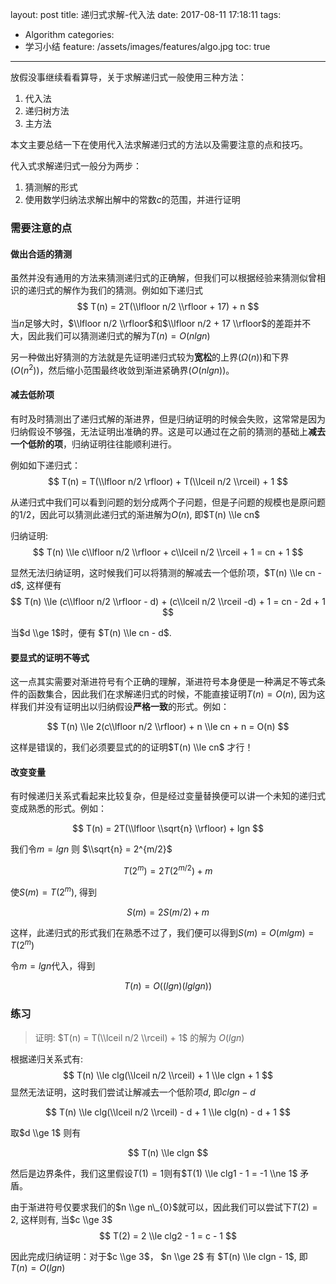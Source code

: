 layout: post
title: 递归式求解-代入法
date: 2017-08-11 17:18:11
tags:
 - Algorithm
categories:
 - 学习小结
feature: /assets/images/features/algo.jpg
toc: true
---

放假没事继续看看算导，关于求解递归式一般使用三种方法：

1. 代入法
2. 递归树方法
3. 主方法

本文主要总结一下在使用代入法求解递归式的方法以及需要注意的点和技巧。

<!-- more -->

代入式求解递归式一般分为两步：

1. 猜测解的形式
2. 使用数学归纳法求解出解中的常数$c$的范围，并进行证明

### 需要注意的点

#### 做出合适的猜测

虽然并没有通用的方法来猜测递归式的正确解，但我们可以根据经验来猜测似曾相识的递归式的解作为我们的猜测。例如如下递归式
$$
T(n) = 2T(\\lfloor n/2 \\rfloor + 17) + n
$$
当$n$足够大时，$\\lfloor n/2 \\rfloor$和$\\lfloor n/2 + 17 \\rfloor$的差距并不大，因此我们可以猜测递归式的解为$T(n) = O(nlgn)$

另一种做出好猜测的方法就是先证明递归式较为**宽松**的上界($\Omega(n)$)和下界($O(n^{2})$)，然后缩小范围最终收敛到渐进紧确界($O(nlgn)$)。

#### 减去低阶项

有时及时猜测出了递归式解的渐进界，但是归纳证明的时候会失败，这常常是因为归纳假设不够强，无法证明出准确的界。这是可以通过在之前的猜测的基础上**减去一个低阶的项**，归纳证明往往能顺利进行。

例如如下递归式：
$$
T(n) = T(\\lfloor n/2 \rfloor) + T(\\lceil n/2 \\rceil) + 1
$$

从递归式中我们可以看到问题的划分成两个子问题，但是子问题的规模也是原问题的1/2，因此可以猜测此递归式的渐进解为$O(n)$, 即$T(n) \\le cn$

归纳证明:
$$
T(n) \\le c\\lfloor n/2 \\rfloor + c\\lceil n/2 \\rceil + 1 = cn + 1
$$

显然无法归纳证明，这时候我们可以将猜测的解减去一个低阶项，$T(n) \\le cn - d$, 这样便有
$$
T(n) \\le (c\\lfloor n/2 \\rfloor - d) + (c\\lceil n/2 \\rceil -d) + 1 = cn - 2d + 1
$$

当$d \\ge 1$时，便有 $T(n) \\le cn - d$.

#### 要显式的证明不等式

这一点其实需要对渐进符号有个正确的理解，渐进符号本身便是一种满足不等式条件的函数集合，因此我们在求解递归式的时候，不能直接证明$T(n) = O(n)$, 因为这样我们并没有证明出以归纳假设**严格一致**的形式。例如：

$$
T(n) \\le 2(c\\lfloor n/2 \\rfloor) + n \\le cn + n = O(n)
$$

这样是错误的，我们必须要显式的的证明$T(n) \\le cn$ 才行！

#### 改变变量

有时候递归关系式看起来比较复杂，但是经过变量替换便可以讲一个未知的递归式变成熟悉的形式。例如：

$$
T(n) = 2T(\\lfloor \\sqrt{n} \\rfloor) + lgn
$$

我们令$m = lgn$ 则 $\\sqrt{n} = 2^{m/2}$

$$
T(2^{m}) = 2T(2^{m/2}) + m
$$

使$S(m) = T(2^{m})$, 得到

$$
S(m) = 2S(m/2) + m
$$

这样，此递归式的形式我们在熟悉不过了，我们便可以得到$S(m) = O(mlgm) = T(2^{m})$

令$m = lgn$代入，得到

$$
T(n) = O((lgn)(lglgn))
$$

### 练习

> 证明: $T(n) = T(\\lceil n/2 \\rceil) + 1$ 的解为 $O(lgn)$

根据递归关系式有:
$$
T(n) \\le clg(\\lceil n/2 \\rceil) + 1 \\le clgn + 1
$$
显然无法证明，这时我们尝试让解减去一个低阶项$d$, 即$clgn - d$

$$
T(n) \\le clg(\\lceil n/2 \\rceil) - d + 1 \\le clg(n) - d + 1
$$

取$d \\ge 1$ 则有

$$
T(n) \\le clgn
$$

然后是边界条件，我们这里假设$T(1) = 1$则有$T(1) \\le clg1 - 1 = -1 \\ne 1$ 矛盾。

由于渐进符号仅要求我们的$n \\ge n\_{0}$就可以，因此我们可以尝试下$T(2) = 2$, 这样则有, 当$c \\ge 3$
$$
T(2) = 2 \\le clg2 - 1 = c - 1
$$

因此完成归纳证明：对于$c \\ge 3$， $n \\ge 2$ 有 $T(n) \\le clgn - 1$, 即$T(n) = O(lgn)$

